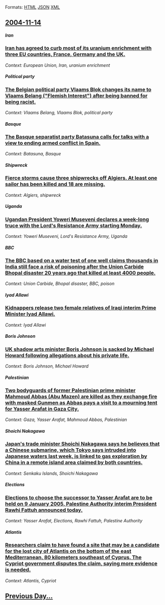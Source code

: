 
Formats: [HTML](2004/11/14/index.html)  [JSON](2004/11/14/index.json)  [XML](2004/11/14/index.xml)  

## [2004-11-14](/news/2004/11/14/index.md)

##### Iran
### [ Iran has agreed to curb most of its uranium enrichment with three EU countries, France, Germany and the UK. ](/news/2004/11/14/iran-has-agreed-to-curb-most-of-its-uranium-enrichment-with-three-eu-countries-france-germany-and-the-uk.md)
_Context: European Union, Iran, uranium enrichment_

##### Political party
### [ The Belgian political party Vlaams Blok changes its name to Vlaams Belang ("Flemish Interest") after being banned for being racist. ](/news/2004/11/14/the-belgian-political-party-vlaams-blok-changes-its-name-to-vlaams-belang-flemish-interest-after-being-banned-for-being-racist.md)
_Context: Vlaams Belang, Vlaams Blok, political party_

##### Basque
### [ The Basque separatist party Batasuna calls for talks with a view to ending armed conflict in Spain. ](/news/2004/11/14/the-basque-separatist-party-batasuna-calls-for-talks-with-a-view-to-ending-armed-conflict-in-spain.md)
_Context: Batasuna, Basque_

##### Shipwreck
### [ Fierce storms cause three shipwrecks off Algiers. At least one sailor has been killed and 18 are missing. ](/news/2004/11/14/fierce-storms-cause-three-shipwrecks-off-algiers-at-least-one-sailor-has-been-killed-and-18-are-missing.md)
_Context: Algiers, shipwreck_

##### Uganda
### [ Ugandan President Yoweri Museveni declares a week-long truce with the Lord's Resistance Army starting Monday. ](/news/2004/11/14/ugandan-president-yoweri-museveni-declares-a-week-long-truce-with-the-lord-s-resistance-army-starting-monday.md)
_Context: Yoweri Museveni, Lord's Resistance Army, Uganda_

##### BBC
### [ The BBC based on a water test of one well claims thousands in India still face a risk of poisoning after the Union Carbide Bhopal disaster 20 years ago that killed at least 4000 people. ](/news/2004/11/14/the-bbc-based-on-a-water-test-of-one-well-claims-thousands-in-india-still-face-a-risk-of-poisoning-after-the-union-carbide-bhopal-disaster.md)
_Context: Union Carbide, Bhopal disaster, BBC, poison_

##### Iyad Allawi
### [ Kidnappers release two female relatives of Iraqi interim Prime Minister Iyad Allawi. ](/news/2004/11/14/kidnappers-release-two-female-relatives-of-iraqi-interim-prime-minister-iyad-allawi.md)
_Context: Iyad Allawi_

##### Boris Johnson
### [ UK shadow arts minister Boris Johnson is sacked by Michael Howard following allegations about his private life. ](/news/2004/11/14/uk-shadow-arts-minister-boris-johnson-is-sacked-by-michael-howard-following-allegations-about-his-private-life.md)
_Context: Boris Johnson, Michael Howard_

##### Palestinian
### [ Two bodyguards of former Palestinian prime minister Mahmoud Abbas (Abu Mazen) are killed as they exchange fire with masked Gunmen as Abbas pays a visit to a mourning tent for Yasser Arafat in Gaza City. ](/news/2004/11/14/two-bodyguards-of-former-palestinian-prime-minister-mahmoud-abbas-abu-mazen-are-killed-as-they-exchange-fire-with-masked-gunmen-as-abbas.md)
_Context: Gaza, Yasser Arafat, Mahmoud Abbas, Palestinian_

##### Shoichi Nakagawa
### [ Japan's trade minister Shoichi Nakagawa says he believes that a Chinese submarine, which Tokyo says intruded into Japanese waters last week, is linked to gas exploration by China in a remote island area claimed by both countries. ](/news/2004/11/14/japan-s-trade-minister-shoichi-nakagawa-says-he-believes-that-a-chinese-submarine-which-tokyo-says-intruded-into-japanese-waters-last-week.md)
_Context: Senkaku Islands, Shoichi Nakagawa_

##### Elections
### [ Elections to choose the successor to Yasser Arafat are to be held on 9 January 2005, Palestine Authority interim President Rawhi Fattuh announced today. ](/news/2004/11/14/elections-to-choose-the-successor-to-yasser-arafat-are-to-be-held-on-9-january-2005-palestine-authority-interim-president-rawhi-fattuh-ann.md)
_Context: Yasser Arafat, Elections, Rawhi Fattuh, Palestine Authority_

##### Atlantis
### [ Researchers claim to have found a site that may be a candidate for the lost city of Atlantis on the bottom of the east Mediterranean, 80 kilometers southeast of Cyprus. The Cypriot government disputes the claim, saying more evidence is needed. ](/news/2004/11/14/researchers-claim-to-have-found-a-site-that-may-be-a-candidate-for-the-lost-city-of-atlantis-on-the-bottom-of-the-east-mediterranean-80-ki.md)
_Context: Atlantis, Cypriot_

## [Previous Day...](/news/2004/11/13/index.md)


